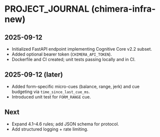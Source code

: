 # PROJECT_JOURNAL (chimera-infra-new)

## 2025-09-12
- Initialized FastAPI endpoint implementing Cognitive Core v2.2 subset.
- Added optional bearer token (`CHIMERA_API_TOKEN`).
- Dockerfile and CI created; unit tests passing locally and in CI.

## 2025-09-12 (later)
- Added form-specific micro-cues (balance, range, jerk) and cue budgeting via `time_since_last_cue_ms`.
- Introduced unit test for `FORM_RANGE` cue.

## Next
- Expand 4.1–4.6 rules; add JSON schema for protocol.
- Add structured logging + rate limiting.

